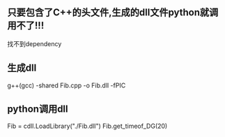 ## 只要包含了C++的头文件,生成的dll文件python就调用不了!!! 
找不到dependency

## 生成dll
g++(gcc) -shared  Fib.cpp -o Fib.dll -fPIC

## python调用dll
Fib = cdll.LoadLibrary("./Fib.dll")
Fib.get_timeof_DG(20)